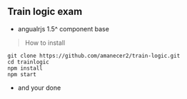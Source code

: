 ## Train logic exam
* angualrjs 1.5^ component base

> How to install
```
git clone https://github.com/amanecer2/train-logic.git
cd trainlogic
npm install
npm start
````

- and your done
